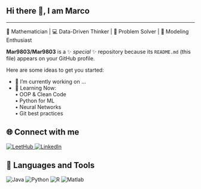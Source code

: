 ## Hi there 👋, I am Marco  
---  
<span style="font-size:14px">🧠 Mathematician | 💻 Data-Driven Thinker | 🎯 Problem Solver | 🚀 Modeling Enthusiast


**Mar9803/Mar9803** is a ✨ _special_ ✨ repository because its `README.md` (this file) appears on your GitHub profile.

Here are some ideas to get you started:

- 🔭 I’m currently working on ...
- 🌱 Learning Now:  
• OOP & Clean Code  
• Python for ML  
• Neural Networks  
• Git best practices  

## 🌐 Connect with me

<p>
  <a href="[https://github.com/MarcoDev/LeetHub" target="_blank](https://leetcode.com/u/jLRvHjTPfO/)">
    <img src="https://img.shields.io/badge/LeetHub-FFA116?style=for-the-badge&logo=leetcode&logoColor=white" alt="LeetHub" />
  </a>
  <a href="[https://www.linkedin.com/in/tuo-nome](https://www.linkedin.com/in/marcoschipani99/)" target="_blank">
    <img src="https://img.shields.io/badge/LinkedIn-0A66C2?style=for-the-badge&logo=linkedin&logoColor=white" alt="LinkedIn" />
  </a>
</p>

## 🧰 Languages and Tools

<p>
  <img src="https://img.shields.io/badge/Java-ED8B00?style=for-the-badge&logo=java&logoColor=white" alt="Java" />
  <img src="https://img.shields.io/badge/Python-3776AB?style=for-the-badge&logo=python&logoColor=white" alt="Python" />
  <img src="https://img.shields.io/badge/R-276DC3?style=for-the-badge&logo=r&logoColor=white" alt="R" />
  <img src="https://img.shields.io/badge/Matlab-0076A8?style=for-the-badge&logo=mathworks&logoColor=white" alt="Matlab" />
</p>



